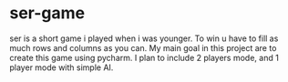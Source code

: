 # ser-game
ser is a short game i played when i was younger. To win u have to fill as much rows and columns as you can. My main goal in this project are to create this game using pycharm. I plan to include 2 players mode, and 1 player mode with simple AI.
